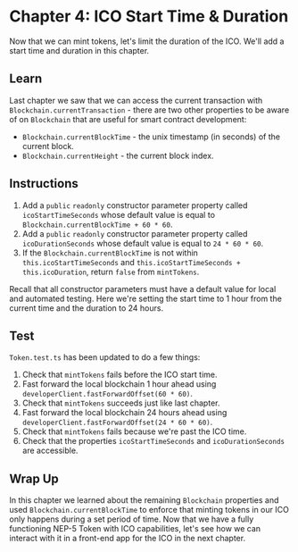 # Chapter 4: ICO Start Time & Duration

Now that we can mint tokens, let's limit the duration of the ICO. We'll add a start time and duration in this chapter.

## Learn

Last chapter we saw that we can access the current transaction with `Blockchain.currentTransaction` - there are two other properties to be aware of on `Blockchain` that are useful for smart contract development:

 - `Blockchain.currentBlockTime` - the unix timestamp (in seconds) of the current block.
 - `Blockchain.currentHeight` - the current block index.

## Instructions

  1. Add a `public` `readonly` constructor parameter property called `icoStartTimeSeconds` whose default value is equal to `Blockchain.currentBlockTime + 60 * 60`.
  2. Add a `public` `readonly` constructor parameter property called `icoDurationSeconds` whose default value is equal to `24 * 60 * 60`.
  3. If the `Blockchain.currentBlockTime` is not within `this.icoStartTimeSeconds` and `this.icoStartTimeSeconds + this.icoDuration`, return `false` from `mintTokens`.

  Recall that all constructor parameters must have a default value for local and automated testing. Here we're setting the start time to 1 hour from the current time and the duration to 24 hours.

## Test

`Token.test.ts` has been updated to do a few things:

  1. Check that `mintTokens` fails before the ICO start time.
  2. Fast forward the local blockchain 1 hour ahead using `developerClient.fastForwardOffset(60 * 60)`.
  3. Check that `mintTokens` succeeds just like last chapter.
  4. Fast forward the local blockchain 24 hours ahead using `developerClient.fastForwardOffset(24 * 60 * 60)`.
  5. Check that `mintTokens` fails because we're past the ICO time.
  6. Check that the properties `icoStartTimeSeconds` and `icoDurationSeconds` are accessible.

## Wrap Up

In this chapter we learned about the remaining `Blockchain` properties and used `Blockchain.currentBlockTime` to enforce that minting tokens in our ICO only happens during a set period of time. Now that we have a fully functioning NEP-5 Token with ICO capabilities, let's see how we can interact with it in a front-end app for the ICO in the next chapter.
